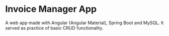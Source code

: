 # Invoice Manager App

A web app made with Angular (Angular Material), Spring Boot and MySQL.
It served as practice of basic CRUD functionality.
